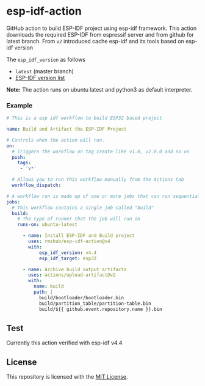 # esp-idf-action

GitHub action to build ESP-IDF project using esp-idf framework. This action downloads the required ESP-IDF from espressif server and from github for latest branch. From `v2` introduced cache esp-idf and its tools based on esp-idf version

The `esp_idf_version` as follows
- `latest` (master branch)
- [ESP-IDF version list](https://github.com/espressif/esp-idf/tags)

**Note:**
The action runs on ubuntu latest and python3 as default interpreter.

### Example

```yml
# This is a esp idf workflow to build ESP32 based project

name: Build and Artifact the ESP-IDF Project

# Controls when the action will run. 
on:
  # Triggers the workflow on tag create like v1.0, v2.0.0 and so on
  push:
    tags:
     - 'v*'

  # Allows you to run this workflow manually from the Actions tab
  workflow_dispatch:

# A workflow run is made up of one or more jobs that can run sequentially or in parallel
jobs:
  # This workflow contains a single job called "build"
  build:
    # The type of runner that the job will run on
    runs-on: ubuntu-latest

      - name: Install ESP-IDF and Build project
        uses: rmshub/esp-idf-action@v4
        with: 
            esp_idf_version: v4.4
            esp_idf_target: esp32

      - name: Archive build output artifacts
        uses: actions/upload-artifact@v2
        with:
          name: build
          path: |
            build/bootloader/bootloader.bin
            build/partition_table/partition-table.bin
            build/${{ github.event.repository.name }}.bin
```

## Test

Currently this action verified with esp-idf v4.4

## License

This repository is licensed with the [MIT License](LICENSE).
